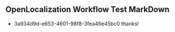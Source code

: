 ## OpenLocalization Workflow Test MarkDown
* 3a934d9d-e653-4601-98f8-3fea46e45bc0 thanks!

<!--HONumber=Aug16_HO4-->



